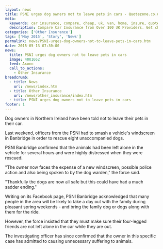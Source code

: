 ```yaml
---
layout: news
title: PSNI urges dog owners not to leave pets in cars - Quotezone.co.uk
meta:
  keywords: car insurance, compare, cheap, uk, van, home, insure, quotes, online, comparison, bike, loans, life
  description: Compare Car Insurance from Over 100 UK Providers. Get cheap quotes online now using our fast, free, secure comparison site
categories: ['Other Insurance']
tags: ['May 2015', 'Story', 'News']
permalink: news/PSNI-urges-dog-owners-not-to-leave-pets-in-cars.htm
date: 2015-05-13 07:30:00
news:
  title: PSNI urges dog owners not to leave pets in cars
  image: 4001662
  feed: Axonn
  call_to_actions:
    - Other Insurance
breadcrumb:
  - title: News
    url: /news/index.htm
  - title: Other Insurance
    url: /news/other_insurance/index.htm
  - title: PSNI urges dog owners not to leave pets in cars
footer: 1
---
```


Dog owners in Northern Ireland have been told not to leave their pets in their car.

Last weekend, officers from the PSNI had to smash a vehicle&#39;s windscreen in Banbridge in order to rescue eight unaccompanied dogs.

PSNI Banbridge confirmed that the animals had been left alone in the vehicle for several hours and were highly distressed when they were rescued.

&quot;The owner now faces the expense of a new windscreen, possible police action and also being spoken to by the dog warden,&quot; the force said.

&quot;Thankfully the dogs are now all safe but this could have had a much sadder ending.&quot;

Writing on its Facebook page, PSNI Banbridge acknowledged that many people in the area will be likely to take a day out with the family during pleasant spring weekends - and bring the family dog or dogs along with them for the ride.

However, the force insisted that they must make sure their four-legged friends are not left alone in the car while they are out.

The investigating officer has since confirmed that the owner in this specific case has admitted to causing unnecessary suffering to animals.
